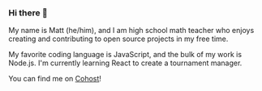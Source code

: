 ### Hi there 👋

My name is Matt (he/him), and I am high school math teacher who enjoys creating and contributing to open source projects in my free time.

My favorite coding language is JavaScript, and the bulk of my work is Node.js. I'm currently learning React to create a tournament manager.

You can find me on [Cohost](https://cohost.org/mathbraddock)!

